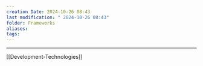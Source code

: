 ```yaml
---
creation Date: 2024-10-26 08:43
last modification: " 2024-10-26 08:43"
folder: Frameworks
aliases: 
tags:
---
```

___
[[Development-Technologies]]